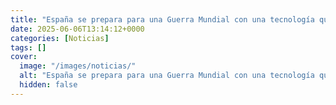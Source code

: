 ```yaml
---
title: "España se prepara para una Guerra Mundial con una tecnología que nadie se esperaba"
date: 2025-06-06T13:14:12+0000
categories: [Noticias]
tags: []
cover:
  image: "/images/noticias/"
  alt: "España se prepara para una Guerra Mundial con una tecnología que nadie se esperaba"
  hidden: false
---
```



